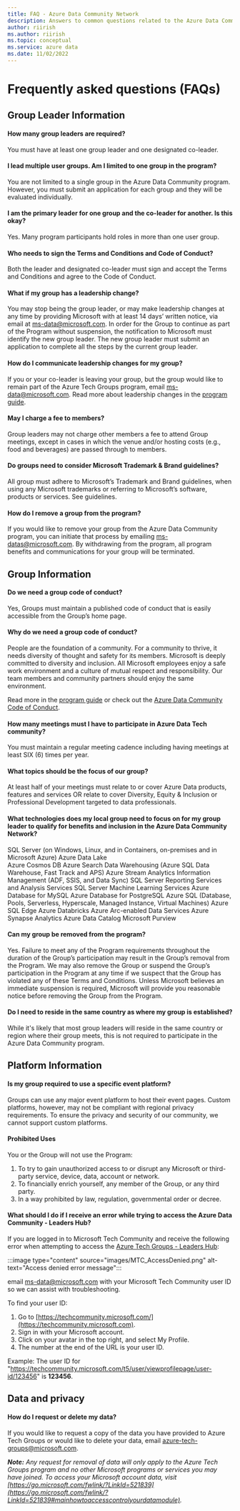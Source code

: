 ```yaml
---
title: FAQ - Azure Data Community Network
description: Answers to common questions related to the Azure Data Community Network program
author: riirish
ms.author: riirish
ms.topic: conceptual
ms.service: azure data
ms.date: 11/02/2022
---
```


# Frequently asked questions (FAQs)

## Group Leader Information

#### How many group leaders are required?  

You must have at least one group leader and one designated co-leader.

#### I lead multiple user groups. Am I limited to one group in the program?

You are not limited to a single group in the Azure Data Community program. However, you must submit an application for each group and they will be evaluated individually.

#### I am the primary leader for one group and the co-leader for another. Is this okay?

Yes. Many program participants hold roles in more than one user group.

#### Who needs to sign the Terms and Conditions and Code of Conduct?

Both the leader and designated co-leader must sign and accept the Terms and Conditions and agree to the Code of Conduct.

#### What if my group has a leadership change?
You may stop being the group leader, or may make leadership changes at any time by providing Microsoft with at least 14 days’ written notice, via email at ms-data@microsoft.com. In order for the Group to continue as part of the Program without suspension, the notification to Microsoft must identify the new group leader.  The new group leader must submit an application to complete all the steps by the current group leader. 

#### How do I communicate leadership changes for my group?

If you or your co-leader is leaving your group, but the group would like to remain part of the Azure Tech Groups program, email ms-data@microsoft.com.
Read more about leadership changes in the [program guide](program-guide.md#leadership-changes).

#### May I charge a fee to members?

Group leaders may not charge other members a fee to attend Group meetings, except in cases in which the venue and/or hosting costs (e.g., food and beverages) are passed through to members.

#### Do groups need to consider Microsoft Trademark & Brand guidelines?
All group must adhere to Microsoft’s Trademark and Brand guidelines, when using any Microsoft trademarks or referring to Microsoft’s software, products or services.  See guidelines.  

#### How do I remove a group from the program?

If you would like to remove your group from the Azure Data Community program, you can initiate that process by emailing ms-datas@microsoft.com. By withdrawing from the program, all program benefits and communications for your group will be terminated.

## Group Information 

#### Do we need a group code of conduct?

Yes, Groups must maintain a published code of conduct that is easily accessible from the Group’s home page. 

#### Why do we need a group code of conduct?

People are the foundation of a community. For a community to thrive, it needs diversity of thought and safety for its members. Microsoft is deeply committed to diversity and inclusion. All Microsoft employees enjoy a safe work environment and a culture of mutual respect and responsibility. Our team members and community partners should enjoy the same environment.

Read more in the [program guide](program-guide.md#code-of-conduct) or check out the [Azure Data Community Code of Conduct](code-of-conduct.md).

#### How many meetings must I have to participate in Azure Data Tech community?

You must maintain a regular meeting cadence including having meetings at least SIX (6) times per year.

#### What topics should be the focus of our group?

At least half of your meetings must relate to or cover Azure Data products, features and services OR relate to cover Diversity, Equity & Inclusion or Professional Development targeted to data professionals.

#### What technologies does my local group need to focus on for my group leader to qualify for benefits and inclusion in the Azure Data Community Network?

SQL Server (on Windows, Linux, and in Containers, on-premises and in Microsoft Azure)
Azure Data Lake    
Azure Cosmos DB
Azure Search
Data Warehousing (Azure SQL Data Warehouse, Fast Track and APS)
Azure Stream Analytics
Information Management (ADF, SSIS, and Data Sync)
SQL Server Reporting Services and Analysis Services
SQL Server Machine Learning Services
Azure Database for MySQL
Azure Database for PostgreSQL
Azure SQL (Database, Pools, Serverless, Hyperscale, Managed Instance, Virtual Machines)
Azure SQL Edge
Azure Databricks
Azure Arc-enabled Data Services
Azure Synapse Analytics
Azure Data Catalog
Microsoft Purview

#### Can my group be removed from the program?

Yes.  Failure to meet any of the Program requirements throughout the duration of the Group’s participation may result in the Group’s removal from the Program. We may also remove the Group or suspend the Group’s participation in the Program at any time if we suspect that the Group has violated any of these Terms and Conditions. Unless Microsoft believes an immediate suspension is required, Microsoft will provide you reasonable notice before removing the Group from the Program.


#### Do I need to reside in the same country as where my group is established?

While it's likely that most group leaders will reside in the same country or region where their group meets, this is not required to participate in the Azure Data Community program.

## Platform Information

#### Is my group required to use a specific event platform?

Groups can use any major event platform to host their event pages. Custom platforms, however, may not be compliant with regional privacy requirements. To ensure the privacy and security of our community, we cannot support custom platforms.

#### Prohibited Uses
You or the Group will not use the Program:
1.	To try to gain unauthorized access to or disrupt any Microsoft or third-party service, device, data, account or network.
2.	To financially enrich yourself, any member of the Group, or any third party. 
3.	In a way prohibited by law, regulation, governmental order or decree.


#### What should I do if I receive an error while trying to access the Azure Data Community - Leaders Hub?

If you are logged in to Microsoft Tech Community and receive the following error when attempting to access the [Azure Tech Groups - Leaders Hub](https://aka.ms/azure-tech-groups/LeadersHub):

:::image type="content" source="images/MTC_AccessDenied.png" alt-text="Access denied error message":::

email ms-data@microsoft.com with your Microsoft Tech Community user ID so we can assist with troubleshooting.

To find your user ID:

1. Go to [https://techcommunity.microsoft.com/](https://techcommunity.microsoft.com).
2. Sign in with your Microsoft account.
3. Click on your avatar in the top right, and select My Profile.
4. The number at the end of the URL is your user ID.

Example: The user ID for "https://techcommunity.microsoft.com/t5/user/viewprofilepage/user-id/123456" is **123456**.

## Data and privacy

#### How do I request or delete my data?

If you would like to request a copy of the data you have provided to Azure Tech Groups or would like to delete your data, email azure-tech-groups@microsoft.com.

***Note:*** *Any request for removal of data will only apply to the Azure Tech Groups program and no other Microsoft programs or services you may have joined.
To access your Microsoft account data, visit [https://go.microsoft.com/fwlink/?LinkId=521839](https://go.microsoft.com/fwlink/?LinkId=521839#mainhowtoaccesscontrolyourdatamodule).*
